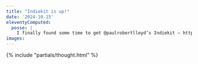 ```yaml
---
title: "Indiekit is up!"
date: '2024-10-15'
eleventyComputed:
  posse: |
    I finally found some time to get @paulrobertlloyd’s Indiekit – https://getindiekit.com/ – up and running on my own domain. Paul’s host recommendation of railway.app was excellent and I ca’t recommend enough myself, especially if you’re a n00b like me. Now back to the docs!
images:
---
```


{% include "partials/thought.html" %}